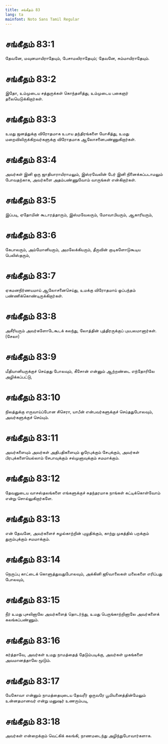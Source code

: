 ```yaml
---
title: சங்கீதம் 83
lang: ta
mainfont: Noto Sans Tamil Regular
---
```


# சங்கீதம் 83:1

தேவனே, மவுனமாயிராதேயும், பேசாமலிராதேயும்; தேவனே, சும்மாயிராதேயும்.

# சங்கீதம் 83:2

இதோ, உம்முடைய சத்துருக்கள் கொந்தளித்து, உம்முடைய பகைஞர் தலையெடுக்கிறார்கள்.

# சங்கீதம் 83:3

உமது ஜனத்துக்கு விரோதமாக உபாய தந்திரங்களை யோசித்து, உமது மறைவிலிருக்கிறவர்களுக்கு விரோதமாக ஆலோசனைபண்ணுகிறார்கள்.

# சங்கீதம் 83:4

அவர்கள் இனி ஒரு ஜாதியாராயிராமலும், இஸ்ரவேலின் பேர் இனி நினைக்கப்படாமலும் போவதற்காக, அவர்களை அதம்பண்ணுவோம் வாருங்கள் என்கிறார்கள்.

# சங்கீதம் 83:5

இப்படி, ஏதோமின் கூடாரத்தாரும், இஸ்மவேலரும், மோவாபியரும், ஆகாரியரும்,

# சங்கீதம் 83:6

கேபாலரும், அம்மோனியரும், அமலேக்கியரும், தீருவின் குடிகளோடுகூடிய பெலிஸ்தரும்,

# சங்கீதம் 83:7

ஏகமனநிர்ணயமாய் ஆலோசனைசெய்து, உமக்கு விரோதமாய் ஒப்பந்தம் பண்ணிக்கொண்டிருக்கிறார்கள்.

# சங்கீதம் 83:8

அசீரியரும் அவர்களோடேகூடக் கலந்து, லோத்தின் புத்திரருக்குப் புயபலமானார்கள். (சேலா)

# சங்கீதம் 83:9

மீதியானியருக்குச் செய்தது போலவும், கீசோன் என்னும் ஆற்றண்டை எந்தோரிலே அழிக்கப்பட்டு,

# சங்கீதம் 83:10

நிலத்துக்கு எருவாய்ப்போன சிசெரா, யாபீன் என்பவர்களுக்குச் செய்ததுபோலவும், அவர்களுக்குச் செய்யும்.

# சங்கீதம் 83:11

அவர்களையும் அவர்கள் அதிபதிகளையும் ஓரேபுக்கும் சேபுக்கும், அவர்கள் பிரபுக்களையெல்லாம் சேபாவுக்கும் சல்முனாவுக்கும் சமமாக்கும்.

# சங்கீதம் 83:12

தேவனுடைய வாசஸ்தலங்களை எங்களுக்குச் சுதந்தரமாக நாங்கள் கட்டிக்கொள்வோம் என்று சொல்லுகிறார்களே.

# சங்கீதம் 83:13

என் தேவனே, அவர்களைச் சுழல்காற்றின் புழுதிக்கும், காற்று முகத்தில் பறக்கும் துரும்புக்கும் சமமாக்கும்.

# சங்கீதம் 83:14

நெருப்பு காட்டைக் கொளுத்துவதுபோலவும், அக்கினி ஜூவாலைகள் மலைகளை எரிப்பது போலவும்,

# சங்கீதம் 83:15

நீர் உமது புசலினாலே அவர்களைத் தொடர்ந்து, உமது பெருங்காற்றினாலே அவர்களைக் கலங்கப்பண்ணும்.

# சங்கீதம் 83:16

கர்த்தாவே, அவர்கள் உமது நாமத்தைத் தேடும்படிக்கு, அவர்கள் முகங்களை அவமானத்தாலே மூடும்.

# சங்கீதம் 83:17

யேகோவா என்னும் நாமத்தையுடைய தேவரீர் ஒருவரே பூமியனைத்தின்மேலும் உன்னதமானவர் என்று மனுஷர் உணரும்படி,

# சங்கீதம் 83:18

அவர்கள் என்றைக்கும் வெட்கிக் கலங்கி, நாணமடைந்து அழிந்துபோவார்களாக.

